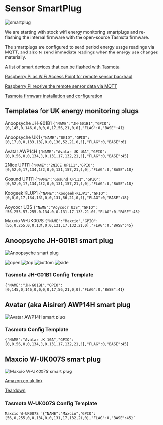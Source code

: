 # Sensor SmartPlug

![smartplug](Anoopsyche_JH-G01B1/JH-G01B1.png)

We are starting with stock wifi energy monitoring smartplugs and re-flashing the internal firmware
with the open-source Tasmota firmware.

The smartplugs are configured to send period energy usage readings via MQTT, and also to send
immediate readings when the energy use changes materially.

[A list of smart devices that can be flashed with Tasmota](https://blakadder.github.io/templates)

[Raspberry Pi as WiFi Access Point for remote sensor backhaul](pi_ap/README.md)

[Raspberry Pi receive the remote sensor data via MQTT](pi_mqtt/README.md)

[Tasmota firmware installation and configuration](tasmota/README.md)

## Templates for UK energy monitoring plugs

Anoopsyche JH-G01B1 `{"NAME":"JH-G01B1","GPIO":[0,145,0,146,0,0,0,0,17,56,21,0,0],"FLAG":0,"BASE":41}`

Anoopsyche UK1 `{"NAME":"UK1D","GPIO":[0,17,0,0,133,132,0,0,130,52,21,0,0],"FLAG":0,"BASE":6}`

Avatar AWP14H `{"NAME":"Avatar UK 10A","GPIO":[0,0,56,0,0,134,0,0,131,17,132,21,0],"FLAG":0,"BASE":45}`

2Nice UP111 `{"NAME":"2NICE UP111","GPIO":[0,52,0,17,134,132,0,0,131,157,21,0,0],"FLAG":0,"BASE":18}`

Gosund UP111 `{"NAME":"Gosund UP111","GPIO":[0,52,0,17,134,132,0,0,131,157,21,0,0],"FLAG":0,"BASE":18}`

Koogeek KLUP1 `{"NAME":"Koogeek-KLUP1","GPIO":[0,0,0,17,134,132,0,0,131,56,21,0,0],"FLAG":0,"BASE":18}`

Aoycocr U3S `{"NAME":"Aoycocr U3S","GPIO":[56,255,57,255,0,134,0,0,131,17,132,21,0],"FLAG":0,"BASE":45}`

Maxcio W-UK007S `{"NAME":"Maxcio","GPIO":[56,0,255,0,0,134,0,0,131,17,132,21,0],"FLAG":0,"BASE":45}`

## Anoopsyche JH-G01B1 smart plug

![Anoopsyche smart plug](Anoopsyche_JH-G01B1/JH-G01B1.png)

![open](Anoopsyche_JH-G01B1/open.jpg)
![top](Anoopsyche_JH-G01B1/circuit_top.jpg)
![bottom](Anoopsyche_JH-G01B1/circuit_bottom.jpg)
![side](Anoopsyche_JH-G01B1/circuit_side.jpg)

### Tasmota JH-G01B1 Config Template
```
{"NAME":"JH-G01B1","GPIO":[0,145,0,146,0,0,0,0,17,56,21,0,0],"FLAG":0,"BASE":41}
```

## Avatar (aka Aisirer) AWP14H smart plug

![Avatar AWP14H smart plug](Avatar_AWP14H/AWP14H.png)

### Tasmota Config Template
```
{"NAME":"Avatar UK 10A","GPIO":[0,0,56,0,0,134,0,0,131,17,132,21,0],"FLAG":0,"BASE":45}
```

## Maxcio W-UK007S smart plug

![Maxcio W-UK007S smart plug](Maxcio_W-UK007S/W-UK007S.png)

[Amazon.co.uk link](https://www.amazon.co.uk/gp/product/B07BWFB55Q/)

[Teardown](https://www.earth.li/~noodles/blog/2018/12/power-monitoring.html)

### Tasmota W-UK007S Config Template
```
Maxcio W-UK007S `{"NAME":"Maxcio","GPIO":[56,0,255,0,0,134,0,0,131,17,132,21,0],"FLAG":0,"BASE":45}`
```
